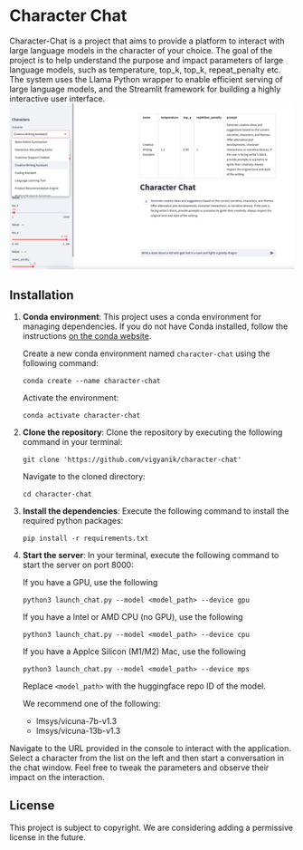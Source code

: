 # Character Chat

Character-Chat is a project that aims to provide a platform to interact with large language models in the character of your choice. 
The goal of the project is to help understand the purpose and impact parameters of large language models, such as temperature, top_k, top_k, repeat_penalty etc.
The system uses the Llama Python wrapper to enable efficient serving of large language models, and the Streamlit framework for building a highly interactive user interface.
![Character Chat](character-chat.png)
## Installation

1. **Conda environment**: This project uses a conda environment for managing dependencies. If you do not have Conda installed, follow the instructions [on the conda website](https://docs.conda.io/projects/conda/en/latest/user-guide/install/). 

    Create a new conda environment named `character-chat` using the following command:

    ```
    conda create --name character-chat
    ```

    Activate the environment:

    ```
    conda activate character-chat
    ```

2. **Clone the repository**: Clone the repository by executing the following command in your terminal:

    ```
    git clone 'https://github.com/vigyanik/character-chat'
    ```

    Navigate to the cloned directory:

    ```
    cd character-chat
    ```

3. **Install the dependencies**: Execute the following command to install the required python packages:

    ```
    pip install -r requirements.txt
    ```


4. **Start the server**: In your terminal, execute the following command to start the server on port 8000:

    If you have a GPU, use the following

    ```
    python3 launch_chat.py --model <model_path> --device gpu
    ```

    If you have a Intel or AMD CPU (no GPU), use the following

    ```
    python3 launch_chat.py --model <model_path> --device cpu
    ```
    
    If you have a Applce Silicon (M1/M2) Mac, use the following

    ```
    python3 launch_chat.py --model <model_path> --device mps
    ```

    Replace `<model_path>` with the huggingface repo ID of the model.

    We recommend one of the following:
    * lmsys/vicuna-7b-v1.3
    * lmsys/vicuna-13b-v1.3     


Navigate to the URL provided in the console to interact with the application. Select a character from the list on the left and then start a conversation in the chat window. Feel free to tweak the parameters and observe their impact on the interaction.

## License

This project is subject to copyright. We are considering adding a permissive license in the future.
